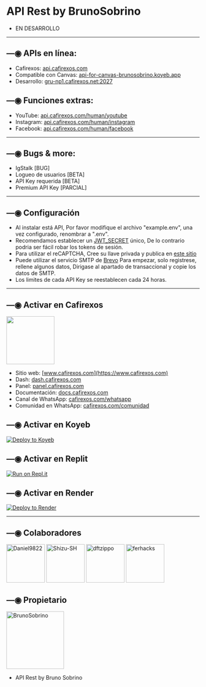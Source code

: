 # API Rest by BrunoSobrino

- EN DESARROLLO

------------------

## —◉ APIs en línea:
- Cafirexos: [api.cafirexos.com](https://api.cafirexos.com)
- Compatible con Canvas: [api-for-canvas-brunosobrino.koyeb.app](https://api-for-canvas-brunosobrino.koyeb.app)
- Desarrollo: [gru-np1.cafirexos.net:2027](http://gru-np1.cafirexos.net:2027)

## —◉ Funciones extras:
- YouTube: [api.cafirexos.com/human/youtube](https://api.cafirexos.com/human/youtube)
- Instagram: [api.cafirexos.com/human/instagram](https://api.cafirexos.com/human/instagram)
- Facebook: [api.cafirexos.com/human/facebook](https://api.cafirexos.com/human/facebook)

------------------

## —◉ Bugs & more:
- IgStalk [BUG]
- Logueo de usuarios [BETA]
- API Key requerida [BETA]
- Premium API Key [PARCIAL]

------------------

## —◉ Configuración
- Al instalar está API, Por favor modifique el archivo "example.env", una vez configurado, renombrar a ".env".
- Recomendamos establecer un [JWT_SECRET](https://github.com/BrunoSobrino/api/blob/2109f7c00962c8ede489337e1b0218c8783e3ce3/example.env#L2) único, De lo contrario podria ser fácil robar los tokens de sesión.
- Para utilizar el reCAPTCHA, Cree su llave privada y publica en [este sitio](https://www.google.com/recaptcha/admin/create?hl=es-419)
- Puede utilizar el  servicio SMTP de [Brevo](https://www.brevo.com/free-smtp-server/) Para empezar, solo registrese, rellene algunos datos, Dirigase al apartado de transaccional y copie los datos de SMTP.
- Los limites de cada API Key se reestablecen cada 24 horas.

------------------

## —◉ Activar en Cafirexos
<a href="https://www.cafirexos.com"><img src="https://grxcwmcwbxwj.objectstorage.sa-saopaulo-1.oci.customer-oci.com/n/grxcwmcwbxwj/b/cafirexos/o/logos%2Flogo_2.png" height="125px"></a>
- Sitio web: [www.cafirexos.com](https://www.cafirexos.com)
- Dash: [dash.cafirexos.com](https://dash.cafirexos.com)
- Panel: [panel.cafirexos.com](https://panel.cafirexos.com)
- Documentación: [docs.cafirexos.com](https://docs.cafirexos.com)
- Canal de WhatsApp: [cafirexos.com/whatsapp](https://cafirexos.com/whatsapp)
- Comunidad en WhatsApp: [cafirexos.com/comunidad](https://cafirexos.com/comunidad)

## —◉ Activar en Koyeb

[![Deploy to Koyeb](https://www.koyeb.com/static/images/deploy/button.svg)](https://app.koyeb.com/deploy?type=git&repository=github.com/BrunoSobrino/api&branch=koyeb&name=api-for-canvas&ports=2027;http;/) 

## —◉ Activar en Replit

[![Run on Repl.it](https://repl.it/badge/github/BrunoSobrino/api)](https://repl.it/github/BrunoSobrino/api) 
  
## —◉ Activar en Render

[![Deploy to Render](https://render.com/images/deploy-to-render-button.svg)](https://dashboard.render.com/blueprint/new?repo=https%3A%2F%2Fgithub.com%2FBrunoSobrino%2Fapi) 

------------------

## —◉ Colaboradores
<a href="https://github.com/Daniel9822"><img src="https://github.com/Daniel9822.png" width="100" height="100" alt="Daniel9822"/></a>
<a href="https://github.com/Shizu-SH"><img src="https://github.com/Shizu-SH.png" width="100" height="100" alt="Shizu-SH"/></a>
<a href="https://github.com/dftzippo"><img src="https://github.com/dftzippo.png" width="100" height="100" alt="dftzippo"/></a>
<a href="https://github.com/ferhacks"><img src="https://github.com/ferhacks.png" width="100" height="100" alt="ferhacks"/></a>

## —◉ Propietario
<a href="https://github.com/BrunoSobrino"><img src="https://github.com/BrunoSobrino.png" width="150" height="150" alt="BrunoSobrino"/></a>
- API Rest by Bruno Sobrino

